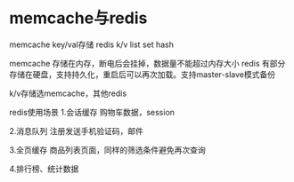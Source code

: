 # memcache与redis

memcache key/val存储
redis k/v list set hash

memcache 存储在内存，断电后会挂掉，数据量不能超过内存大小
redis 有部分存储在硬盘，支持持久化，重启后可以再次加载。支持master-slave模式备份


k/v存储选memcache，其他redis


redis使用场景
1.会话缓存
购物车数据，session

2.消息队列
注册发送手机验证码，邮件

3.全页缓存
商品列表页面，同样的筛选条件避免再次查询

4.排行榜、统计数据

